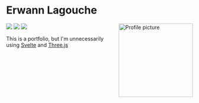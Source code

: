 # Erwann Lagouche

<img align="right" src="https://i.imgur.com/A9eczNw.png" alt="Profile picture" width="200"/>

![](https://img.shields.io/badge/made%20with-love-f33) ![](https://img.shields.io/github/license/AirOne01/website) ![](https://img.shields.io/github/repo-size/AirOne01/website)

This is a portfolio, but I'm unnecessarily using [Svelte](https://svelte.dev/) and [Three.js](https://threejs.org/)
